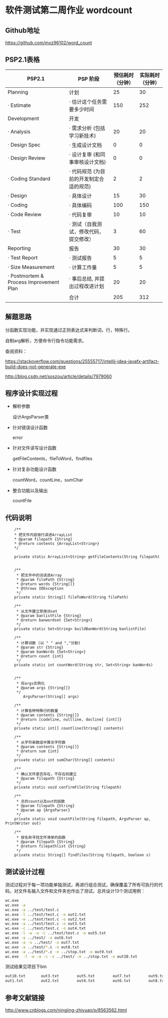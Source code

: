 # 软件测试第二周作业 wordcount

## Github地址

https://github.com/mxz96102/word_count

## PSP2.1表格

| **PSP2.1**                              | **PSP** **阶段**                        | **预估耗时** **（分钟）** | **实际耗时** **（分钟）** |
| --------------------------------------- | --------------------------------------- | ------------------------- | ------------------------- |
| Planning                                | 计划                                    | 25                        | 30                        |
| · Estimate                              | · 估计这个任务需要多少时间              | 150                       | 252                       |
| Development                             | 开发                                    |                           |                           |
| · Analysis                              | · 需求分析 (包括学习新技术)             | 20                        | 20                        |
| · Design Spec                           | · 生成设计文档                          | 0                         | 0                         |
| · Design Review                         | · 设计复审 (和同事审核设计文档)         | 0                         | 0                         |
| · Coding Standard                       | · 代码规范 (为目前的开发制定合适的规范) | 2                         | 2                         |
| · Design                                | · 具体设计                              | 15                        | 30                        |
| · Coding                                | · 具体编码                              | 100                       | 150                       |
| · Code Review                           | · 代码复审                              | 10                        | 10                        |
| · Test                                  | · 测试（自我测试，修改代码，提交修改）  | 3                         | 60                        |
| Reporting                               | 报告                                    | 30                        | 30                        |
| · Test Report                           | · 测试报告                              | 5                         | 5                         |
| · Size Measurement                      | · 计算工作量                            | 5                         | 5                         |
| · Postmortem & Process Improvement Plan | · 事后总结, 并提出过程改进计划          | 20                        | 20                        |
|                                         | 合计                                    | 205                       | 312                       |

## 解题思路

分函数实现功能，并实现通过正则表达式来判断词，行，特殊行。

自制arg解析，方便命令行指令功能需求。

查阅资料：

https://stackoverflow.com/questions/25555717/intellij-idea-javafx-artifact-build-does-not-generate-exe

http://blog.csdn.net/soszou/article/details/7979060

## 程序设计实现过程

- 解析参数

  设计ArgsParser类

- 针对错误设计函数

  error

- 针对文件读写设计函数

  getFileContents，fileToWord，findfiles

- 针对复杂功能设计函数

  countWord，countLine，sumChar

- 整合功能以及输出

  countFile



## 代码说明

```
	/**
 	* 把文件内容按行读进ArrayList
 	* @param filepath {String}
 	* @return contents {ArrayList<String>}
 	*/

	private static ArrayList<String> getFileContents(String filepath)


	/**
     * 把文件中的词读进Array
     * @param filePath {String}
     * @return words {String[]}
     * @throws IOException
     */
    private static String[] fileToWord(String filePath)
    
    /**
     * 从文件建立禁用词set
     * @param banlistFile {String}
     * @return banwordset {Set<String>}
     */
    private static Set<String> buildBanWord(String banlistFile) 
    
    /**
     * 计算词数 (以 " " and ","分割)
     * @param str {String}
     * @param banWords {Set<String>}
     * @return count {int}
     */
    private static int countWord(String str, Set<String> banWords)


    /**
     * 将args实例化
     * @param args {String[]}
     */
        ArgsParser(String[] args) 
        
    /**
     * 计算各种特殊行的数量
     * @param contents {String[]}
     * @return [codeline, nullline, docline] {int[]}
     */
    private static int[] countline(String[] contents)
    
    /**
     * 从字符串数组中算总字符数
     * @param contents {String[]}
     * @return sum {int}
     */
    private static int sumChar(String[] contents)
    
    /**
     * 确认文件是否存在，不存在则建立
     * @param filepath {String}
     */
    private static void confirmFile(String filepath)
    
    /**
     * 总的count以及out的函数
     * @param filepath {String}
     * @param ap {ArgsParser}
     */
    private static void countFile(String filepath, ArgsParser ap, PrintWriter out)
    
    /**
     * 按名称寻找文件清单的函数
     * @param filepath {String}
     * @return filepathlist {String}
     */
    private static String[] findfiles(String filepath, boolean s)
```

## 测试设计过程

测试过程对于每一项功能单独测试，再进行组合测试，确保覆盖了所有可执行的代码，对文件名输入文件和文件夹也作出了测试，总共设计13个测试用例：

```bash
wc.exe
wc.exe -a
wc.exe -a ../test/test.c
wc.exe -l ../test/test.c -o out1.txt
wc.exe -w ../test/test.c -o out2.txt
wc.exe -a ../test/test.c -o out3.txt
wc.exe -c ../test/test.c -o out4.txt
wc.exe -l -w -a -c ../test/test.c -o out5.txt
wc.exe -a ../test/ -o out6.txt
wc.exe -a -s ../test/ -o out7.txt
wc.exe -a ../test/*.c -o out8.txt
wc.exe -a ../test/*.c -e ../stop.txt -o out9.txt
wc.exe  -l -w -a -c -s ../test/ -e ../stop.txt -o out10.txt
```

测试结果见项目下bin

```bash
out10.txt       out3.txt        out5.txt        out7.txt        out9.txt        
out1.txt        out2.txt        out4.txt        out6.txt        out8.txt        result.txt 
```

## 参考文献链接

http://www.cnblogs.com/ningjing-zhiyuan/p/8563562.html